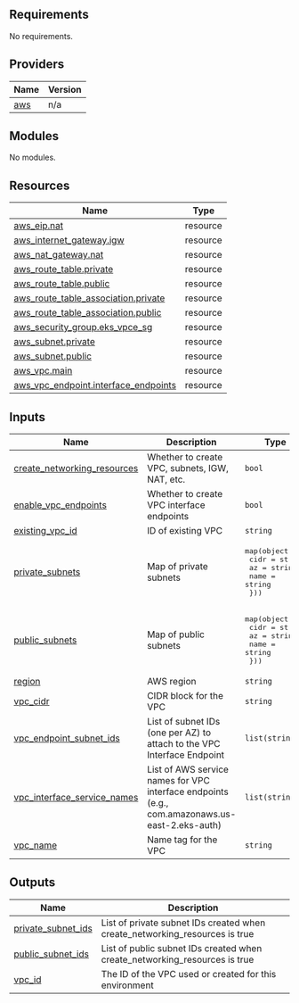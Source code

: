 ## Requirements

No requirements.

## Providers

| Name | Version |
|------|---------|
| <a name="provider_aws"></a> [aws](#provider\_aws) | n/a |

## Modules

No modules.

## Resources

| Name | Type |
|------|------|
| [aws_eip.nat](https://registry.terraform.io/providers/hashicorp/aws/latest/docs/resources/eip) | resource |
| [aws_internet_gateway.igw](https://registry.terraform.io/providers/hashicorp/aws/latest/docs/resources/internet_gateway) | resource |
| [aws_nat_gateway.nat](https://registry.terraform.io/providers/hashicorp/aws/latest/docs/resources/nat_gateway) | resource |
| [aws_route_table.private](https://registry.terraform.io/providers/hashicorp/aws/latest/docs/resources/route_table) | resource |
| [aws_route_table.public](https://registry.terraform.io/providers/hashicorp/aws/latest/docs/resources/route_table) | resource |
| [aws_route_table_association.private](https://registry.terraform.io/providers/hashicorp/aws/latest/docs/resources/route_table_association) | resource |
| [aws_route_table_association.public](https://registry.terraform.io/providers/hashicorp/aws/latest/docs/resources/route_table_association) | resource |
| [aws_security_group.eks_vpce_sg](https://registry.terraform.io/providers/hashicorp/aws/latest/docs/resources/security_group) | resource |
| [aws_subnet.private](https://registry.terraform.io/providers/hashicorp/aws/latest/docs/resources/subnet) | resource |
| [aws_subnet.public](https://registry.terraform.io/providers/hashicorp/aws/latest/docs/resources/subnet) | resource |
| [aws_vpc.main](https://registry.terraform.io/providers/hashicorp/aws/latest/docs/resources/vpc) | resource |
| [aws_vpc_endpoint.interface_endpoints](https://registry.terraform.io/providers/hashicorp/aws/latest/docs/resources/vpc_endpoint) | resource |

## Inputs

| Name | Description | Type | Default | Required |
|------|-------------|------|---------|:--------:|
| <a name="input_create_networking_resources"></a> [create\_networking\_resources](#input\_create\_networking\_resources) | Whether to create VPC, subnets, IGW, NAT, etc. | `bool` | `true` | no |
| <a name="input_enable_vpc_endpoints"></a> [enable\_vpc\_endpoints](#input\_enable\_vpc\_endpoints) | Whether to create VPC interface endpoints | `bool` | `true` | no |
| <a name="input_existing_vpc_id"></a> [existing\_vpc\_id](#input\_existing\_vpc\_id) | ID of existing VPC | `string` | `""` | no |
| <a name="input_private_subnets"></a> [private\_subnets](#input\_private\_subnets) | Map of private subnets | <pre>map(object({<br/>    cidr = string<br/>    az   = string<br/>    name = string<br/>  }))</pre> | `{}` | no |
| <a name="input_public_subnets"></a> [public\_subnets](#input\_public\_subnets) | Map of public subnets | <pre>map(object({<br/>    cidr = string<br/>    az   = string<br/>    name = string<br/>  }))</pre> | `{}` | no |
| <a name="input_region"></a> [region](#input\_region) | AWS region | `string` | n/a | yes |
| <a name="input_vpc_cidr"></a> [vpc\_cidr](#input\_vpc\_cidr) | CIDR block for the VPC | `string` | n/a | yes |
| <a name="input_vpc_endpoint_subnet_ids"></a> [vpc\_endpoint\_subnet\_ids](#input\_vpc\_endpoint\_subnet\_ids) | List of subnet IDs (one per AZ) to attach to the VPC Interface Endpoint | `list(string)` | n/a | yes |
| <a name="input_vpc_interface_service_names"></a> [vpc\_interface\_service\_names](#input\_vpc\_interface\_service\_names) | List of AWS service names for VPC interface endpoints (e.g., com.amazonaws.us-east-2.eks-auth) | `list(string)` | n/a | yes |
| <a name="input_vpc_name"></a> [vpc\_name](#input\_vpc\_name) | Name tag for the VPC | `string` | n/a | yes |

## Outputs

| Name | Description |
|------|-------------|
| <a name="output_private_subnet_ids"></a> [private\_subnet\_ids](#output\_private\_subnet\_ids) | List of private subnet IDs created when create\_networking\_resources is true |
| <a name="output_public_subnet_ids"></a> [public\_subnet\_ids](#output\_public\_subnet\_ids) | List of public subnet IDs created when create\_networking\_resources is true |
| <a name="output_vpc_id"></a> [vpc\_id](#output\_vpc\_id) | The ID of the VPC used or created for this environment |
